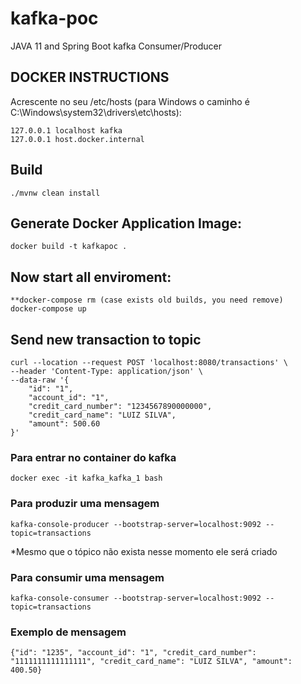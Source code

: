# kafka-poc
JAVA 11 and Spring Boot kafka Consumer/Producer

## DOCKER INSTRUCTIONS

Acrescente no seu /etc/hosts (para Windows o caminho é C:\Windows\system32\drivers\etc\hosts):
```
127.0.0.1 localhost kafka
127.0.0.1 host.docker.internal
```

## Build
```
./mvnw clean install
```

## Generate Docker Application Image:
```
docker build -t kafkapoc .
```

## Now start all enviroment:
```
**docker-compose rm (case exists old builds, you need remove)
docker-compose up
```

## Send new transaction to topic

```
curl --location --request POST 'localhost:8080/transactions' \
--header 'Content-Type: application/json' \
--data-raw '{
    "id": "1",
    "account_id": "1",
    "credit_card_number": "1234567890000000",
    "credit_card_name": "LUIZ SILVA",
    "amount": 500.60
}'
```

### Para entrar no container do kafka

```
docker exec -it kafka_kafka_1 bash
```

### Para produzir uma mensagem

```
kafka-console-producer --bootstrap-server=localhost:9092 --topic=transactions
```
*Mesmo que o tópico não exista nesse momento ele será criado


### Para consumir uma mensagem

```
kafka-console-consumer --bootstrap-server=localhost:9092 --topic=transactions
```

### Exemplo de mensagem

```
{"id": "1235", "account_id": "1", "credit_card_number": "1111111111111111", "credit_card_name": "LUIZ SILVA", "amount": 400.50}
```